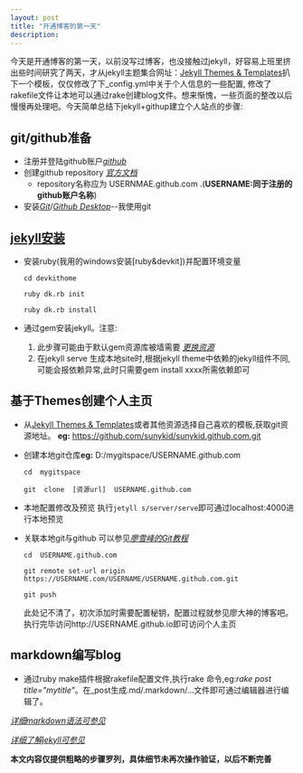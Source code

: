 ```yaml
---
layout: post
title: "开通博客的第一天"
description: 
---
```

今天是开通博客的第一天，以前没写过博客，也没接触过jekyll，好容易上班里挤出些时间研究了两天，才从jekyll主题集合网址：[Jekyll Themes & Templates](http://jekyllthemes.io/)扒下一个模板，仅仅修改了下_config.yml中关于个人信息的一些配置,
修改了rakefile文件让本地可以通过rake创建blog文件。想来惭愧，一些页面的整改以后慢慢再处理吧。今天简单总结下jekyll+githup建立个人站点的步骤:  


## git/github准备
* 注册并登陆github账户[*github*](https://github.com/)
* 创建github repository [*官方文档*](https://guides.github.com/activities/hello-world/)
    + repository名称应为 USERNMAE.github.com .(**USERNAME:同于注册的github账户名称**)
* 安装[*Git*](https://git-scm.com/)/[*Github Desktop*](https://desktop.github.com/)--我使用git


## [jekyll安装](http://jekyllcn.com/)
* 安装ruby(我用的windows安装[ruby&devkit])并配置环境变量
    
    `cd devkithome`

    `ruby dk.rb init`

    `ruby dk.rb install`
* 通过gem安装jekyll。注意:
    1. 此步骤可能由于默认gem资源库被墙需要 [*更换资源*](https://ruby.taobao.org/)
    2. 在jekyll serve 生成本地site时,根据jekyll theme中依赖的jekyll组件不同,可能会报依赖异常,此时只需要gem install xxxx所需依赖即可


## 基于Themes创建个人主页
* 从[Jekyll Themes & Templates](http://jekyllthemes.io/)或者其他资源选择自己喜欢的模板,获取git资源地址。
**eg:** https://github.com/sunykid/sunykid.github.com.git
* 创建本地git仓库**eg:** D:/mygitspace/USERNAME.github.com

    `cd  mygitspace`

    `git  clone  [资源url]  USERNAME.github.com`
* 本地配置修改及预览
    执行`jetyll s/server/serve`即可通过localhost:4000进行本地预览

* 关联本地git与github 可以参见[*廖雪峰的Git教程*](http://www.liaoxuefeng.com/wiki/0013739516305929606dd18361248578c67b8067c8c017b000/0013752340242354807e192f02a44359908df8a5643103a000)
    
    `cd  USERNAME.github.com`

    `git remote set-url origin https://USERNAME.com/USERNAME/USERNAME.github.com.git`

    `git push`

    此处记不清了，初次添加时需要配置秘钥，配置过程就参见廖大神的博客吧。
    执行完毕访问http://USERNAME.github.io即可访问个人主页

## markdown编写blog
* 通过ruby make插件根据rakefile配置文件,执行rake 命令,eg:*rake post title="mytitle"*。在_post生成.md/.markdown/...文件即可通过编辑器进行编辑了。


[*详细markdown语法可参见*](http://hustlei.tk/2014/08/markdown-basic-syntax.html)

[*详细了解jekyll可参见*](http://jekyllcn.com/)

**本文内容仅提供粗略的步骤罗列，具体细节未再次操作验证，以后不断完善**
